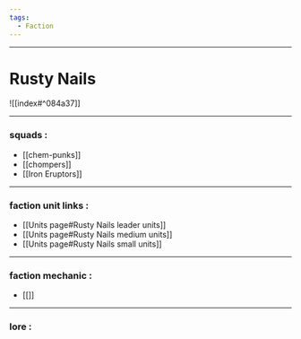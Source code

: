 ```yaml
---
tags:
  - Faction
---
```

---
# Rusty Nails

![[index#^084a37]]

---
### **squads :**
- [[chem-punks]]
- [[chompers]]
- [[Iron Eruptors]]

---
### **faction unit links :**
- [[Units page#Rusty Nails leader units]]
- [[Units page#Rusty Nails medium units]]
- [[Units page#Rusty Nails small units]]

---
### **faction mechanic :**
- [[]]
---
### **lore :**


